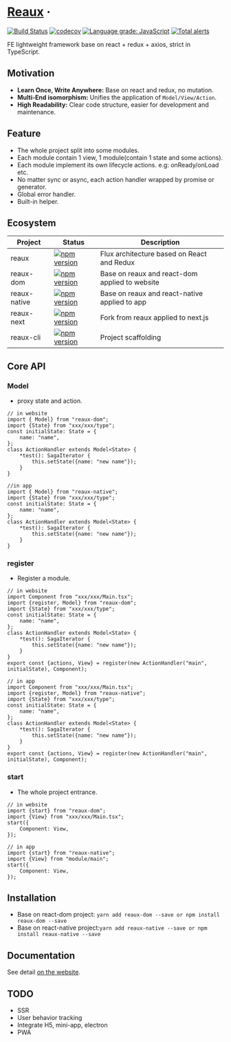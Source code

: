 # [Reaux](https://www.vocowone.com/) &middot;

[![Build Status](https://travis-ci.com/vocoWone/reaux.svg?branch=master)](https://travis-ci.com/vocoWone/reaux)
[![codecov](https://codecov.io/gh/vocoWone/reaux/branch/master/graph/badge.svg)](https://codecov.io/gh/vocoWone/reaux)
[![Language grade: JavaScript](https://img.shields.io/lgtm/grade/javascript/g/vocoWone/reaux.svg?logo=lgtm&logoWidth=18)](https://lgtm.com/projects/g/vocoWone/reaux/context:javascript)
[![Total alerts](https://img.shields.io/lgtm/alerts/g/vocoWone/reaux.svg?logo=lgtm&logoWidth=18)](https://lgtm.com/projects/g/vocoWone/reaux/alerts/)

FE lightweight framework base on react + redux + axios, strict in TypeScript.

## Motivation

- **Learn Once, Write Anywhere:** Base on react and redux, no mutation.
- **Multi-End isomorphism:** Unifies the application of `Model/View/Action`.
- **High Readability:** Clear code structure, easier for development and maintenance.

## Feature

- The whole project split into some modules.
- Each module contain 1 view, 1 module(contain 1 state and some actions).
- Each module implement its own lifecycle actions. e.g: onReady/onLoad etc.
- No matter sync or async, each action handler wrapped by promise or generator.
- Global error handler.
- Built-in helper.

## Ecosystem

| Project      | Status                                                                                                                 | Description                                    |
| ------------ | ---------------------------------------------------------------------------------------------------------------------- | ---------------------------------------------- |
| reaux        | [![npm version](https://img.shields.io/npm/v/reaux.svg?style=flat)](https://www.npmjs.com/package/reaux)               | Flux architecture based on React and Redux     |
| reaux-dom    | [![npm version](https://img.shields.io/npm/v/reaux-dom.svg?style=flat)](https://www.npmjs.com/package/reaux-dom)       | Base on reaux and react-dom applied to website |
| reaux-native | [![npm version](https://img.shields.io/npm/v/reaux-native.svg?style=flat)](https://www.npmjs.com/package/reaux-native) | Base on reaux and react-native applied to app  |
| reaux-next   | [![npm version](https://img.shields.io/npm/v/reaux-next.svg?style=flat)](https://www.npmjs.com/package/reaux-next)     | Fork from reaux applied to next.js             |
| reaux-cli   | [![npm version](https://img.shields.io/npm/v/reaux-cli.svg?style=flat)](https://www.npmjs.com/package/reaux-cli)     | Project scaffolding |

## Core API

### Model

- proxy state and action.

```
// in website
import { Model} from "reaux-dom";
import {State} from "xxx/xxx/type";
const initialState: State = {
    name: "name",
};
class ActionHandler extends Model<State> {
    *test(): SagaIterator {
        this.setState({name: "new name"});
    }
}

//in app
import { Model} from "reaux-native";
import {State} from "xxx/xxx/type";
const initialState: State = {
    name: "name",
};
class ActionHandler extends Model<State> {
    *test(): SagaIterator {
        this.setState({name: "new name"});
    }
}
```

### register

- Register a module.

```
// in website
import Component from "xxx/xxx/Main.tsx";
import {register, Model} from "reaux-dom";
import {State} from "xxx/xxx/type";
const initialState: State = {
    name: "name",
};
class ActionHandler extends Model<State> {
    *test(): SagaIterator {
        this.setState({name: "new name"});
    }
}
export const {actions, View} = register(new ActionHandler("main", initialState), Component);

// in app
import Component from "xxx/xxx/Main.tsx";
import {register, Model} from "reaux-native";
import {State} from "xxx/xxx/type";
const initialState: State = {
    name: "name",
};
class ActionHandler extends Model<State> {
    *test(): SagaIterator {
        this.setState({name: "new name"});
    }
}
export const {actions, View} = register(new ActionHandler("main", initialState), Component);
```

### start

- The whole project entrance.

```
// in website
import {start} from "reaux-dom";
import {View} from "xxx/xxx/Main.tsx";
start({
    Component: View,
});

// in app
import {start} from "reaux-native";
import {View} from "module/main";
start({
    Component: View,
});
```

## Installation

- Base on react-dom project: `yarn add reaux-dom --save or npm install reaux-dom --save`
- Base on react-native project:`yarn add reaux-native --save or npm install reaux-native --save`

## Documentation

See detail [on the website](http://www.vocowone.com/note/5d0a0885e0bc093273281464).

## TODO

- SSR
- User behavior tracking
- Integrate H5, mini-app, electron
- PWA
